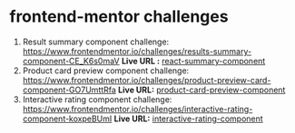 # frontend-mentor challenges

1.  Result summary component challenge: https://www.frontendmentor.io/challenges/results-summary-component-CE_K6s0maV **Live URL :** [react-summary-component](https://alabasemre.github.io/frontend-mentor/1-results-summary-component-main)
2.  Product card preview component challenge: https://www.frontendmentor.io/challenges/product-preview-card-component-GO7UmttRfa **Live URL:** [product-card-preview-component](https://alabasemre.github.io/frontend-mentor/2-product-preview-card-component-main)
3.  Interactive rating component challenge: https://www.frontendmentor.io/challenges/interactive-rating-component-koxpeBUmI **Live URL:** [interactive-rating-component](https://alabasemre.github.io/frontend-mentor/3-interactive-rating-component-main)
